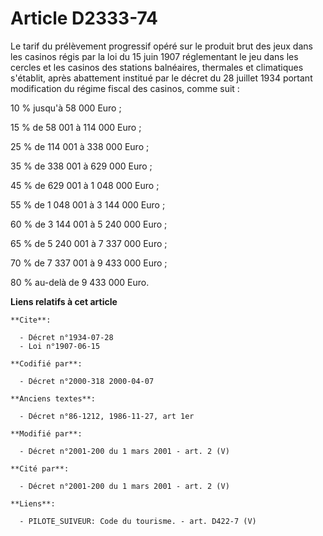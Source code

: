 # Article D2333-74

Le tarif du prélèvement progressif opéré sur le produit brut des jeux dans les casinos régis par la loi du 15 juin 1907
réglementant le jeu dans les cercles et les casinos des stations balnéaires, thermales et climatiques s'établit, après
abattement institué par le décret du 28 juillet 1934 portant modification du régime fiscal des casinos, comme suit :

10 % jusqu'à 58 000 Euro ;

15 % de 58 001 à 114 000 Euro ;

25 % de 114 001 à 338 000 Euro ;

35 % de 338 001 à 629 000 Euro ;

45 % de 629 001 à 1 048 000 Euro ;

55 % de 1 048 001 à 3 144 000 Euro ;

60 % de 3 144 001 à 5 240 000 Euro ;

65 % de 5 240 001 à 7 337 000 Euro ;

70 % de 7 337 001 à 9 433 000 Euro ;

80 % au-delà de 9 433 000 Euro.

**Liens relatifs à cet article**

	**Cite**:

	  - Décret n°1934-07-28
	  - Loi n°1907-06-15

	**Codifié par**:

	  - Décret n°2000-318 2000-04-07

	**Anciens textes**:

	  - Décret n°86-1212, 1986-11-27, art 1er

	**Modifié par**:

	  - Décret n°2001-200 du 1 mars 2001 - art. 2 (V)

	**Cité par**:

	  - Décret n°2001-200 du 1 mars 2001 - art. 2 (V)

	**Liens**:

	  - PILOTE_SUIVEUR: Code du tourisme. - art. D422-7 (V)
